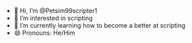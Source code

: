 - 👋 Hi, I’m @Petsim99scripter1
- 👀 I’m interested in scripting
- 🌱 I’m currently learning how to become a better at scripting
- 😄 Pronouns: He/Him

<!---
Petsim99scripter1/Petsim99scripter1 is a ✨ special ✨ repository because its `README.md` (this file) appears on your GitHub profile.
You can click the Preview link to take a look at your changes.
--->
